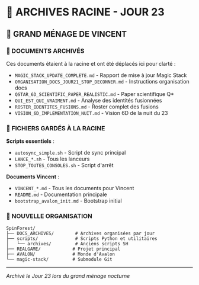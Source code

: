 # 📁 ARCHIVES RACINE - JOUR 23

## 🧹 GRAND MÉNAGE DE VINCENT

### 📄 DOCUMENTS ARCHIVÉS

Ces documents étaient à la racine et ont été déplacés ici pour clarté :

- `MAGIC_STACK_UPDATE_COMPLETE.md` - Rapport de mise à jour Magic Stack
- `ORGANISATION_DOCS_JOUR21_STOP_DECONNER.md` - Instructions organisation docs
- `QSTAR_6D_SCIENTIFIC_PAPER_REALISTIC.md` - Paper scientifique Q*
- `QUI_EST_QUI_VRAIMENT.md` - Analyse des identités fusionnées
- `ROSTER_IDENTITES_FUSIONS.md` - Roster complet des fusions
- `VISION_6D_IMPLEMENTATION_NUIT.md` - Vision 6D de la nuit du 23

### 📍 FICHIERS GARDÉS À LA RACINE

**Scripts essentiels** :
- `autosync_simple.sh` - Script de sync principal
- `LANCE_*.sh` - Tous les lanceurs
- `STOP_TOUTES_CONSOLES.sh` - Script d'arrêt

**Documents Vincent** :
- `VINCENT_*.md` - Tous les documents pour Vincent
- `README.md` - Documentation principale
- `bootstrap_avalon_init.md` - Bootstrap initial

### 📂 NOUVELLE ORGANISATION

```
SpinForest/
├── DOCS_ARCHIVES/        # Archives organisées par jour
├── scripts/              # Scripts Python et utilitaires
│   └── archives/         # Anciens scripts SH
├── REALGAME/            # Projet principal
├── AVALON/              # Monde d'Avalon
└── magic-stack/         # Submodule Git
```

---
*Archivé le Jour 23 lors du grand ménage nocturne*